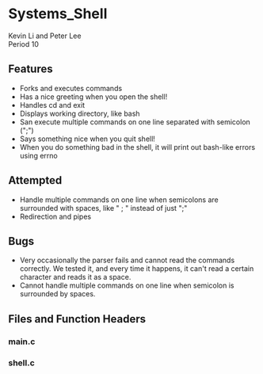 # Systems_Shell
Kevin Li and Peter Lee
<br>
Period 10

<h2> Features </h2>
<ul>
<li> Forks and executes commands </li>
<li> Has a nice greeting when you open the shell! </li>
<li> Handles cd and exit </li>
<li> Displays working directory, like bash </li>
<li> San execute multiple commands on one line separated with semicolon (";") </li>
<li> Says something nice when you quit shell! </li>
<li> When you do something bad in the shell, it will print out bash-like errors using errno </li>
</ul>

<h2> Attempted </h2>
<ul>
<li> Handle multiple commands on one line when semicolons are surrounded with spaces, like " ; " instead of just ";" </li>
<li> Redirection and pipes </li>
</ul>

<h2> Bugs </h2>
<ul>
<li> Very occasionally the parser fails and cannot read the commands correctly. We tested it, and every time it happens, it can't read a certain character and reads it as a space. </li>
<li> Cannot handle multiple commands on one line when semicolon is surrounded by spaces. </li>
</ul>

<h2> Files and Function Headers </h2>
<h3> main.c </h3>
<h3> shell.c </h3>
